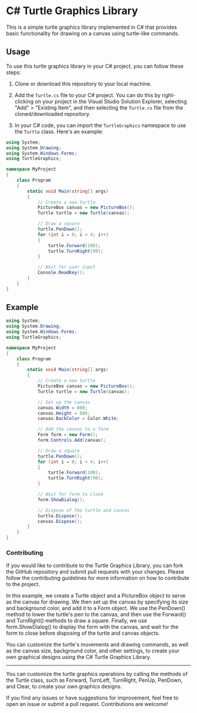 # C# Turtle Graphics Library

This is a simple turtle graphics library implemented in C# that provides basic functionality for drawing on a canvas using turtle-like commands.

## Usage

To use this turtle graphics library in your C# project, you can follow these steps:

1. Clone or download this repository to your local machine.

2. Add the `Turtle.cs` file to your C# project. You can do this by right-clicking on your project in the Visual Studio Solution Explorer, selecting "Add" > "Existing Item", and then selecting the `Turtle.cs` file from the cloned/downloaded repository.

3. In your C# code, you can import the `TurtleGraphics` namespace to use the `Turtle` class. Here's an example:

```csharp
using System;
using System.Drawing;
using System.Windows.Forms;
using TurtleGraphics;

namespace MyProject
{
    class Program
    {
        static void Main(string[] args)
        {
            // Create a new turtle
            PictureBox canvas = new PictureBox();
            Turtle turtle = new Turtle(canvas);

            // Draw a square
            turtle.PenDown();
            for (int i = 0; i < 4; i++)
            {
                turtle.Forward(100);
                turtle.TurnRight(90);
            }

            // Wait for user input
            Console.ReadKey();
        }
    }
}
```
## Example

```csharp
using System;
using System.Drawing;
using System.Windows.Forms;
using TurtleGraphics;

namespace MyProject
{
    class Program
    {
        static void Main(string[] args)
        {
            // Create a new turtle
            PictureBox canvas = new PictureBox();
            Turtle turtle = new Turtle(canvas);

            // Set up the canvas
            canvas.Width = 800;
            canvas.Height = 600;
            canvas.BackColor = Color.White;

            // Add the canvas to a form
            Form form = new Form();
            form.Controls.Add(canvas);

            // Draw a square
            turtle.PenDown();
            for (int i = 0; i < 4; i++)
            {
                turtle.Forward(100);
                turtle.TurnRight(90);
            }

            // Wait for form to close
            form.ShowDialog();

            // Dispose of the turtle and canvas
            turtle.Dispose();
            canvas.Dispose();
        }
    }
}

```

### Contributing
If you would like to contribute to the Turtle Graphics Library, you can fork the GitHub repository and submit pull requests with your changes. Please follow the contributing guidelines for more information on how to contribute to the project.
</br>

<p></p>
In this example, we create a Turtle object and a PictureBox object to serve as the canvas for drawing. We then set up the canvas by specifying its size and background color, and add it to a Form object. We use the PenDown() method to lower the turtle's pen to the canvas, and then use the Forward() and TurnRight() methods to draw a square. Finally, we use form.ShowDialog() to display the form with the canvas, and wait for the form to close before disposing of the turtle and canvas objects.
<p></p>
You can customize the turtle's movements and drawing commands, as well as the canvas size, background color, and other settings, to create your own graphical designs using the C# Turtle Graphics Library.

<hr>
You can customize the turtle graphics operations by calling the methods of the Turtle class, such as Forward, TurnLeft, TurnRight, PenUp, PenDown, and Clear, to create your own graphics designs.

If you find any issues or have suggestions for improvement, feel free to open an issue or submit a pull request. Contributions are welcome!
